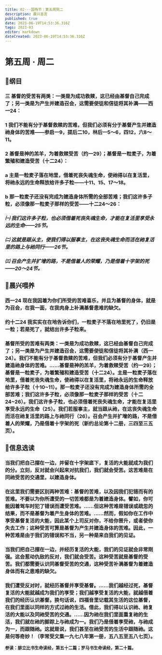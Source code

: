 ```yaml
---
title: 02---国殇节｜第五周周二
description: 晨兴圣言
published: true
date: 2023-06-19T14:53:36.316Z
tags: 2023-03
editor: markdown
dateCreated: 2023-06-19T14:53:36.316Z
---
```


# 第五周 · 周二
## 📖纲目

### 三	基督的受苦有两类：一类是为成功救赎，这已经由基督自己完成了；另一类是为产生并建造召会，这需要使徒和信徒将其补满——西一24：

### 1	我们不能有分于基督救赎的苦难，但我们必须有分于基督产生并建造祂身体的苦难——参启一9，提后二10，林后一5～6，四12，六8～11。

### 2	基督是神的羔羊，为着救赎受苦（约一29）；基督是一粒麦子，为着繁殖和建造受苦（十二24）：

### a	主是一粒麦子落在地里，借着死丧失魂生命，使祂得以在复活里，将祂永远的生命释放给许多子粒——十11、15、17～18。

### b	那一粒麦子还没有完成为建造身体所需的全部苦难；我们这许多子粒，必须像那一粒麦子那样的受苦——十二24～26：

### *㈠	我们这许多子粒，也必须借着死丧失魂生命，才能在复活里享受永远的生命——25节。*

### *㈡	这就是跟从主，使我们得以服事主，在这丧失魂生命而活在祂复活里的路上与祂同行——26节。*

### *㈢	召会产生并扩增的路，不是借着人的荣耀，乃是借着十字架的死——20～24节。*

## 📖晨兴喂养

### **西一24    现在我因着为你们所受的苦难喜乐，并且为基督的身体，就是为召会，在我一面，在我肉身上补满基督患难的缺欠。**

### **约十二24    我实实在在地告诉你们，一粒麦子不落在地里死了，仍旧是一粒；若是死了，就结出许多子粒来。**

### 基督所受的苦难有两类：一类是为成功救赎，这已经由基督自己完成了；另一类是为产生并建造召会，这需要使徒和信徒将其补满（西一24）。我们不能有分于基督救赎的苦难，但我们必须有分于基督产生并建造祂身体的苦难。……基督是神的羔羊，为着救赎受苦（约一29）；基督是一粒麦子，为着繁殖和建造受苦（十二24）。主是一粒麦子落在地里，借着死丧失魂生命，使祂得以在复活里，将祂永远的生命释放给许多子粒（十10~11）。那一粒麦子还没有完成为建造身体所需的全部苦难；我们这许多子粒，必须像那一粒麦子那样的受苦（十二24~26）。我们这许多子粒，也必须借着死丧失魂生命，才能在复活里享受永远的生命（25）。我们若服事主，就当跟从祂，在这丧失魂生命而活在祂复活里的路上与祂同行（26）。召会产生并扩增的路，不是借着人的荣耀，乃是借着十字架的死（新约总论第十二册，三四至三五页）。

## 📖信息选读

### 当我们把自己摆在一边，并留在十字架底下，复活的大能就成为我们的分。立刻，反对就会兴起来对抗我们，我们就会受苦。这苦难是在同祂受苦的交通里，以建造身体。

### 在这里我们需要区别两种苦难：基督的苦难，以及因我们犯错而有的苦难。不要以为你所遭受的一切苦难都是为着建造身体。譬如，你可能因着驾车时犯了错误而遭受苦难。……但这种苦难是错误或疏忽的结果，而不是基督为着产生身体的苦难。……然而，假如你在工作中享受基督复活的大能，因此某个上司反对你，不给你晋升，或者使你失去工作；这种受苦可算是基督为产生并建造身体的苦难。因此，一种苦难是由于我们的错误和不当，另一种是来自我们的见证。

### 当我们把自己摆在一边，并经历复活的大能，我们的见证就会非常刚强。这会惹动仇敌的反对，我们就会受苦。这种受苦就是基督的受苦。我们都需要认识同基督受苦的交通，这种受苦补满基督为着建造身体而有之患难的缺欠。

### 我们遭受反对时，就经历基督并享受基督。……我们越经过死，基督复活的大能就越成为我们的享受；我们越享受复活的大能，就越借着我们的经历认识基督。换句话说，四福音里记载其生活的这位基督，在我们里面以同样的方式过祂的生活。借此，我们得以认识祂、祂复活的大能以及同祂受苦的交通。……因为祂在我们里面重复祂的生活，我们就在祂的脚踪上与祂成为一。我们乃是借着享受祂，与祂成为一，而跟随祂。这就是说，我们甚至在祂受苦的生活中跟随祂。这是何等奇妙！（李常受文集一九七八年第一册，五八五至五八七页）。

**参读：腓立比书生命读经，第五十二篇；罗马书生命读经，第二十篇。**